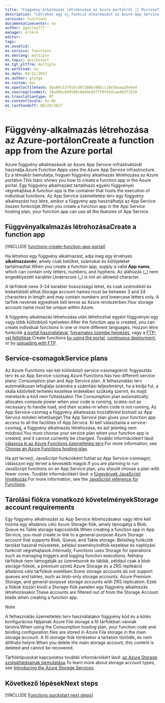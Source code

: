 ```yaml
---
title: "Függvény-alkalmazás létrehozása az Azure portálról |} Microsoft Docs"
description: "Létrehoz egy új funkció alkalmazást az Azure App Service-ben a portálról."
services: functions
documentationcenter: na
author: ggailey777
manager: erikre
editor: 
tags: 
ms.assetid: 
ms.service: functions
ms.devlang: multiple
ms.topic: quickstart
ms.tgt_pltfrm: multiple
ms.workload: na
ms.date: 04/11/2017
ms.author: glenga
ms.custom: mvc
ms.openlocfilehash: 85a88c537415cd6f2b6bc005cc18e3baaa29e9a4
ms.sourcegitcommit: 18ad9bc049589c8e44ed277f8f43dcaa483f3339
ms.translationtype: MT
ms.contentlocale: hu-HU
ms.lasthandoff: 08/29/2017
---
```

# <a name="create-a-function-app-from-the-azure-portal"></a><span data-ttu-id="3a87e-103">Függvény-alkalmazás létrehozása az Azure-portálon</span><span class="sxs-lookup"><span data-stu-id="3a87e-103">Create a function app from the Azure portal</span></span>

<span data-ttu-id="3a87e-104">Azure függvény alkalmazások az Azure App Service-infrastruktúrát használja.</span><span class="sxs-lookup"><span data-stu-id="3a87e-104">Azure Function Apps uses the Azure App Service infrastructure.</span></span> <span data-ttu-id="3a87e-105">Ez a témakör bemutatja, hogyan függvény alkalmazás létrehozása az Azure portálon.</span><span class="sxs-lookup"><span data-stu-id="3a87e-105">This topic shows you how to create a function app in the Azure portal.</span></span> <span data-ttu-id="3a87e-106">Egy függvény alkalmazást tartalmazó egyéni függvényei végrehajtása.</span><span class="sxs-lookup"><span data-stu-id="3a87e-106">A function app is the container that hosts the execution of individual functions.</span></span> <span data-ttu-id="3a87e-107">Az App Service üzemeltetési terv egy függvény alkalmazást hoz létre, amikor a függvény app használhatja az App Service összes funkcióját.</span><span class="sxs-lookup"><span data-stu-id="3a87e-107">When you create a function app in the App Service hosting plan, your function app can use all the features of App Service.</span></span>

## <a name="create-a-function-app"></a><span data-ttu-id="3a87e-108">Függvényalkalmazás létrehozása</span><span class="sxs-lookup"><span data-stu-id="3a87e-108">Create a function app</span></span>

[!INCLUDE [functions-create-function-app-portal](../../includes/functions-create-function-app-portal.md)]

<span data-ttu-id="3a87e-109">Ha létrehoz egy függvény alkalmazást, adja meg egy érvényes **alkalmazásnév**, amely csak betűket, számokat és kötőjeleket tartalmazhat.</span><span class="sxs-lookup"><span data-stu-id="3a87e-109">When you create a function app, supply a valid **App name**, which can contain only letters, numbers, and hyphens.</span></span> <span data-ttu-id="3a87e-110">Az aláhúzás (**_**) nem engedélyezett karakter.</span><span class="sxs-lookup"><span data-stu-id="3a87e-110">Underscore (**_**) is not an allowed character.</span></span>

<span data-ttu-id="3a87e-111">A tárfiókok neve 3–24 karakter hosszúságú lehet, és csak számokból és kisbetűkből állhat.</span><span class="sxs-lookup"><span data-stu-id="3a87e-111">Storage account names must be between 3 and 24 characters in length and may contain numbers and lowercase letters only.</span></span> <span data-ttu-id="3a87e-112">A tárfiók nevének egyedinek kell lennie az Azure rendszerben.</span><span class="sxs-lookup"><span data-stu-id="3a87e-112">Your storage account name must be unique within Azure.</span></span> 

<span data-ttu-id="3a87e-113">A függvény alkalmazás létrehozása után létrehozhat egyéni függvényei egy vagy több különböző nyelveken.</span><span class="sxs-lookup"><span data-stu-id="3a87e-113">After the function app is created, you can create individual functions in one or more different languages.</span></span> <span data-ttu-id="3a87e-114">Hozzon létre funkciók [a portál használatával](functions-create-first-azure-function.md#create-function), [folyamatos üzembe helyezés](functions-continuous-deployment.md), vagy a [FTP-vel feltöltése](https://github.com/projectkudu/kudu/wiki/Accessing-files-via-ftp).</span><span class="sxs-lookup"><span data-stu-id="3a87e-114">Create functions [by using the portal](functions-create-first-azure-function.md#create-function), [continuous deployment](functions-continuous-deployment.md), or by [uploading with FTP](https://github.com/projectkudu/kudu/wiki/Accessing-files-via-ftp).</span></span>

## <a name="service-plans"></a><span data-ttu-id="3a87e-115">Service-csomagok</span><span class="sxs-lookup"><span data-stu-id="3a87e-115">Service plans</span></span>

<span data-ttu-id="3a87e-116">Az Azure Functions van két különböző service-csomagokról: fogyasztás terv és az App Service-csomag.</span><span class="sxs-lookup"><span data-stu-id="3a87e-116">Azure Functions has two different service plans: Consumption plan and App Service plan.</span></span> <span data-ttu-id="3a87e-117">A felhasználási terv automatikusan lefoglalja számára a számítási teljesítményt, ha a kódja fut, a skála kibővített terhelés kezelése érdekében szükség szerint, és majd méretezik-a kód nem futtatásakor.</span><span class="sxs-lookup"><span data-stu-id="3a87e-117">The Consumption plan automatically allocates compute power when your code is running, scales-out as necessary to handle load, and then scales-in when code is not running.</span></span> <span data-ttu-id="3a87e-118">Az App Service-csomag a függvény alkalmazás hozzáférést biztosít az App Service minden lehetőséget.</span><span class="sxs-lookup"><span data-stu-id="3a87e-118">The App Service plan gives your function app access to all the facilities of App Service.</span></span> <span data-ttu-id="3a87e-119">Ki kell választania a service-csomag, a függvény alkalmazás létrehozása, és azt jelenleg nem módosul.</span><span class="sxs-lookup"><span data-stu-id="3a87e-119">You must choose your service plan when your function app is created, and it cannot currently be changed.</span></span> <span data-ttu-id="3a87e-120">További információkért lásd: [válassza ki az Azure Functions üzemeltetési terv](functions-scale.md).</span><span class="sxs-lookup"><span data-stu-id="3a87e-120">For more information, see [Choose an Azure Functions hosting plan](functions-scale.md).</span></span>

<span data-ttu-id="3a87e-121">Ha azt tervezi, JavaScript-funkcióként futhat az App Service-csomagot, válasszon egy tervet a kevesebb magok.</span><span class="sxs-lookup"><span data-stu-id="3a87e-121">If you are planning to run JavaScript functions on an App Service plan, you should choose a plan with fewer cores.</span></span> <span data-ttu-id="3a87e-122">További információkért lásd: a [függvények JavaScript hivatkozás](functions-reference-node.md#choose-single-core-app-service-plans).</span><span class="sxs-lookup"><span data-stu-id="3a87e-122">For more information, see the [JavaScript reference for Functions](functions-reference-node.md#choose-single-core-app-service-plans).</span></span>

<a name="storage-account-requirements"></a>

## <a name="storage-account-requirements"></a><span data-ttu-id="3a87e-123">Tárolási fiókra vonatkozó követelmények</span><span class="sxs-lookup"><span data-stu-id="3a87e-123">Storage account requirements</span></span>

<span data-ttu-id="3a87e-124">Egy függvény alkalmazást az App Service létrehozásakor vagy létre kell hoznia egy általános célú Azure Storage-fiók, amely támogatja a Blob, Queue és Table storage kapcsolódik.</span><span class="sxs-lookup"><span data-stu-id="3a87e-124">When creating a function app in App Service, you must create or link to a general-purpose Azure Storage account that supports Blob, Queue, and Table storage.</span></span> <span data-ttu-id="3a87e-125">Belsőleg funkciók tárolást használ műveletek, például eseményindítók kezelése és naplózási funkciót végrehajtások.</span><span class="sxs-lookup"><span data-stu-id="3a87e-125">Internally, Functions uses Storage for operations such as managing triggers and logging function executions.</span></span> <span data-ttu-id="3a87e-126">Néhány tárfiókok nem támogatják az üzenetsorok és táblák, például csak a blob storage-fiókok, a prémium szintű Azure Storage és a ZRS replikáció általános célú tárfiókok esetében.</span><span class="sxs-lookup"><span data-stu-id="3a87e-126">Some storage accounts do not support queues and tables, such as blob-only storage accounts, Azure Premium Storage, and general-purpose storage accounts with ZRS replication.</span></span> <span data-ttu-id="3a87e-127">Ezek a fiókok kiszűri kívüli a Storage-fiók panelen egy függvény alkalmazás létrehozásakor.</span><span class="sxs-lookup"><span data-stu-id="3a87e-127">These accounts are filtered out of from the Storage Account blade when creating a function app.</span></span>

>[!NOTE]
><span data-ttu-id="3a87e-128">A felhasználás üzemeltetési terv használatakor függvény kód és a kötés konfigurációs fájljainak Azure File storage a fő tárfiókban vannak tárolva.</span><span class="sxs-lookup"><span data-stu-id="3a87e-128">When using the Consumption hosting plan, your function code and binding configuration files are stored in Azure File storage in the main storage account.</span></span> <span data-ttu-id="3a87e-129">A fő storage-fiók törlésekor a tartalom törlődik, és nem állítható helyre.</span><span class="sxs-lookup"><span data-stu-id="3a87e-129">When you delete the main storage account, this content is deleted and cannot be recovered.</span></span>

<span data-ttu-id="3a87e-130">Tárfióktípusokat kapcsolatos további információkért lásd: [az Azure Storage szolgáltatásainak bemutatása](../storage/common/storage-introduction.md#introducing-the-azure-storage-services).</span><span class="sxs-lookup"><span data-stu-id="3a87e-130">To learn more about storage account types, see [Introducing the Azure Storage Services](../storage/common/storage-introduction.md#introducing-the-azure-storage-services).</span></span> 

## <a name="next-steps"></a><span data-ttu-id="3a87e-131">Következő lépések</span><span class="sxs-lookup"><span data-stu-id="3a87e-131">Next steps</span></span>

[!INCLUDE [Functions quickstart next steps](../../includes/functions-quickstart-next-steps.md)]




